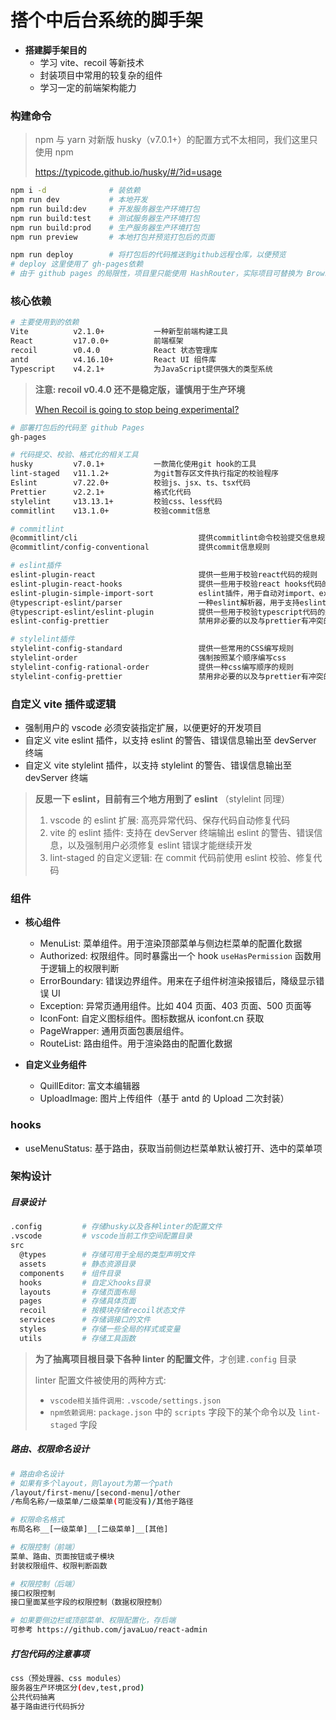 # 搭个中后台系统的脚手架

- **搭建脚手架目的**
  - 学习 vite、recoil 等新技术
  - 封装项目中常用的较复杂的组件
  - 学习一定的前端架构能力

### 构建命令

> npm 与 yarn 对新版 husky（v7.0.1+）的配置方式不太相同，我们这里只使用 npm
>
> <https://typicode.github.io/husky/#/?id=usage>

```bash
npm i -d              # 装依赖
npm run dev           # 本地开发
npm run build:dev     # 开发服务器生产环境打包
npm run build:test    # 测试服务器生产环境打包
npm run build:prod    # 生产服务器生产环境打包
npm run preview       # 本地打包并预览打包后的页面

npm run deploy        # 将打包后的代码推送到github远程仓库，以便预览
# deploy 这里使用了 gh-pages依赖
# 由于 github pages 的局限性，项目里只能使用 HashRouter，实际项目可替换为 BrowserRouter
```

### 核心依赖

```bash
# 主要使用到的依赖
Vite          v2.1.0+           一种新型前端构建工具
React         v17.0.0+          前端框架
recoil        v0.4.0            React 状态管理库
antd          v4.16.10+         React UI 组件库
Typescript    v4.2.1+           为JavaScript提供强大的类型系统
```

> **注意: recoil v0.4.0 还不是稳定版，谨慎用于生产环境**
>
> [When Recoil is going to stop being experimental?](https://github.com/facebookexperimental/Recoil/issues/691)

```bash
# 部署打包后的代码至 github Pages
gh-pages

# 代码提交、校验、格式化的相关工具
husky         v7.0.1+           一款简化使用git hook的工具
lint-staged   v11.1.2+          为git暂存区文件执行指定的校验程序
Eslint        v7.22.0+          校验js、jsx、ts、tsx代码
Prettier      v2.2.1+           格式化代码
stylelint     v13.13.1+         校验css、less代码
commitlint    v13.1.0+          校验commit信息

# commitlint
@commitlint/cli                           提供commitlint命令校验提交信息规范
@commitlint/config-conventional           提供commit信息规则

# eslint插件
eslint-plugin-react                       提供一些用于校验react代码的规则
eslint-plugin-react-hooks                 提供一些用于校验react hooks代码的规则
eslint-plugin-simple-import-sort          eslint插件，用于自动对import、export语句以一定的规则排序
@typescript-eslint/parser                 一种eslint解析器，用于支持eslint解析typescript
@typescript-eslint/eslint-plugin          提供一些用于校验typescript代码的规则
eslint-config-prettier                    禁用非必要的以及与prettier有冲突的规则

# stylelint插件
stylelint-config-standard                 提供一些常用的CSS编写规则
stylelint-order                           强制按照某个顺序编写css
stylelint-config-rational-order           提供一种css编写顺序的规则
stylelint-config-prettier                 禁用非必要的以及与prettier有冲突的规则
```

### 自定义 vite 插件或逻辑

- 强制用户的 vscode 必须安装指定扩展，以便更好的开发项目
- 自定义 vite eslint 插件，以支持 eslint 的警告、错误信息输出至 devServer 终端
- 自定义 vite stylelint 插件，以支持 stylelint 的警告、错误信息输出至 devServer 终端

> **反思一下 eslint，目前有三个地方用到了 eslint** （stylelint 同理）
>
> 1. vscode 的 eslint 扩展: 高亮异常代码、保存代码自动修复代码
> 2. vite 的 eslint 插件: 支持在 devServer 终端输出 eslint 的警告、错误信息，以及强制用户必须修复 eslint 错误才能继续开发
> 3. lint-staged 的自定义逻辑: 在 commit 代码前使用 eslint 校验、修复代码

### 组件

- **核心组件**

  - MenuList: 菜单组件。用于渲染顶部菜单与侧边栏菜单的配置化数据
  - Authorized: 权限组件。同时暴露出一个 hook `useHasPermission` 函数用于逻辑上的权限判断
  - ErrorBoundary: 错误边界组件。用来在子组件树渲染报错后，降级显示错误 UI
  - Exception: 异常页通用组件。比如 404 页面、403 页面、500 页面等
  - IconFont: 自定义图标组件。图标数据从 iconfont.cn 获取
  - PageWrapper: 通用页面包裹层组件。
  - RouteList: 路由组件。用于渲染路由的配置化数据

- **自定义业务组件**

  - QuillEditor: 富文本编辑器
  - UploadImage: 图片上传组件（基于 antd 的 Upload 二次封装）

### hooks

- useMenuStatus: 基于路由，获取当前侧边栏菜单默认被打开、选中的菜单项

### 架构设计

##### 目录设计

```bash
.config         # 存储husky以及各种linter的配置文件
.vscode         # vscode当前工作空间配置目录
src
  @types        # 存储可用于全局的类型声明文件
  assets        # 静态资源目录
  components    # 组件目录
  hooks         # 自定义hooks目录
  layouts       # 存储页面布局
  pages         # 存储具体页面
  recoil        # 按模块存储recoil状态文件
  services      # 存储调接口的文件
  styles        # 存储一些全局的样式或变量
  utils         # 存储工具函数
```

> **为了抽离项目根目录下各种 linter 的配置文件**，才创建`.config` 目录
>
> linter 配置文件被使用的两种方式:
>
> - `vscode相关插件调用`: `.vscode/settings.json`
> - `npm依赖调用`: `package.json` 中的 `scripts` 字段下的某个命令以及 `lint-staged` 字段

##### 路由、权限命名设计

```bash
# 路由命名设计
# 如果有多个layout，则layout为第一个path
/layout/first-menu/[second-menu]/other
/布局名称/一级菜单/二级菜单(可能没有)/其他子路径
```

```bash
# 权限命名格式
布局名称__[一级菜单]__[二级菜单]__[其他]

# 权限控制（前端）
菜单、路由、页面按钮或子模块
封装权限组件、权限判断函数

# 权限控制（后端）
接口权限控制
接口里面某些字段的权限控制（数据权限控制）
```

```bash
# 如果要侧边栏或顶部菜单、权限配置化，存后端
可参考 https://github.com/javaLuo/react-admin
```

##### 打包代码的注意事项

```bash
css（预处理器、css modules）
服务器生产环境区分(dev,test,prod)
公共代码抽离
基于路由进行代码拆分
```
